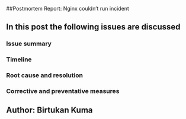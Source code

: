 ##Postmortem Report: Nginx  couldn’t run incident

## In this post the following issues are discussed
### Issue summary
### Timeline
### Root cause and resolution
### Corrective and preventative measures

## Author: Birtukan Kuma
